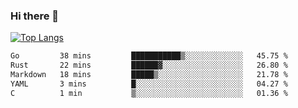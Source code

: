 ### Hi there 👋

<!--
**3Xpl0it3r/3Xpl0it3r** is a ✨ _special_ ✨ repository because its `README.md` (this file) appears on your GitHub profile.

Here are some ideas to get you started:

- 🔭 I’m currently working on ...
- 🌱 I’m currently learning ...
- 👯 I’m looking to collaborate on ...
- 🤔 I’m looking for help with ...
- 💬 Ask me about ...
- 📫 How to reach me: ...
- 😄 Pronouns: ...
- ⚡ Fun fact: ...
-->


[![Top Langs](https://github-readme-stats.vercel.app/api/top-langs/?username=3Xpl0it3r&layout=compact)](https://github.com/3Xpl0it3r/3Xpl0it3r)

<!--START_SECTION:waka-->

```txt
Go         38 mins         ███████████▒░░░░░░░░░░░░░   45.75 %
Rust       22 mins         ██████▓░░░░░░░░░░░░░░░░░░   26.80 %
Markdown   18 mins         █████▒░░░░░░░░░░░░░░░░░░░   21.78 %
YAML       3 mins          █░░░░░░░░░░░░░░░░░░░░░░░░   04.27 %
C          1 min           ▒░░░░░░░░░░░░░░░░░░░░░░░░   01.36 %
```

<!--END_SECTION:waka-->
